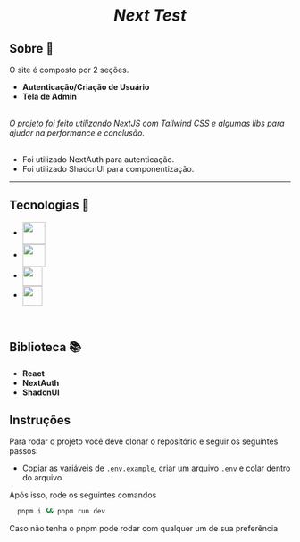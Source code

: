 <i class="devicon-react-original colored">
  <h1 align="center">
    Next Test 
  </h1>
</i>

## Sobre 💭

O site é composto por 2 seções.

- **Autenticação/Criação de Usuário**
- **Tela de Admin**

<br>

<i class="devicon-react-original colored">
O projeto foi feito utilizando NextJS com Tailwind CSS e algumas libs para ajudar na performance e conclusão.
</i>

<br/>
<br/>

- Foi utilizado NextAuth para autenticação.
- Foi utilizado ShadcnUI para componentização.

---

## Tecnologias 🚀

- **<img src="https://cdn.jsdelivr.net/gh/devicons/devicon@latest/icons/nextjs/nextjs-original.svg" align="center" height="40px" />**
- **<img src="https://cdn.jsdelivr.net/gh/devicons/devicon@latest/icons/tailwindcss/tailwindcss-original.svg" align="center" height="40px" />**
- **<img src="https://cdn.jsdelivr.net/gh/devicons/devicon/icons/typescript/typescript-original.svg" align="center" height="35px" />**
- **<img src="https://cdn.jsdelivr.net/gh/devicons/devicon/icons/react/react-original.svg" align="center" height="35px"/>**

<br>


## Biblioteca 📚

- **React**
- **NextAuth**
- **ShadcnUI**



## Instruções

Para rodar o projeto você deve clonar o repositório e seguir os seguintes passos:

  - Copiar as variáveis de `.env.example`, criar um arquivo `.env` e colar dentro do arquivo

Após isso, rode os seguintes comandos

```bash
  pnpm i && pnpm run dev
```

Caso não tenha o pnpm pode rodar com qualquer um de sua preferência


